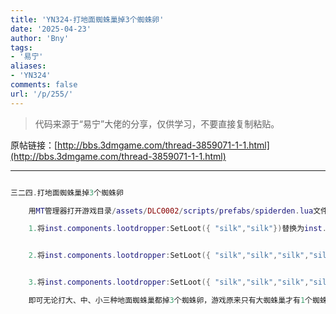 ```yaml
---
title: 'YN324-打地面蜘蛛巢掉3个蜘蛛卵'
date: '2025-04-23'
author: 'Bny'
tags:
- '易宁'
aliases:
- 'YN324'
comments: false
url: '/p/255/'
---
```


> 代码来源于“易宁”大佬的分享，仅供学习，不要直接复制粘贴。

原帖链接：[http://bbs.3dmgame.com/thread-3859071-1-1.html](http://bbs.3dmgame.com/thread-3859071-1-1.html)

---

```lua  

三二四.打地面蜘蛛巢掉3个蜘蛛卵

	用MT管理器打开游戏目录/assets/DLC0002/scripts/prefabs/spiderden.lua文件，

	1.将inst.components.lootdropper:SetLoot({ "silk","silk"})替换为inst.components.lootdropper:SetLoot({ "silk","silk", "spidereggsack", "spidereggsack", "spidereggsack"})


	2.将inst.components.lootdropper:SetLoot({ "silk","silk","silk","silk"})替换为inst.components.lootdropper:SetLoot({ "silk","silk","silk","silk", "spidereggsack", "spidereggsack", "spidereggsack"})


	3.将inst.components.lootdropper:SetLoot({ "silk","silk","silk","silk","silk","silk", "spidereggsack"})替换为inst.components.lootdropper:SetLoot({ "silk","silk","silk","silk","silk","silk", "spidereggsack", "spidereggsack", "spidereggsack"})

	即可无论打大、中、小三种地面蜘蛛巢都掉3个蜘蛛卵，游戏原来只有大蜘蛛巢才有1个蜘蛛卵，很容易让蜘蛛绝种

```  

